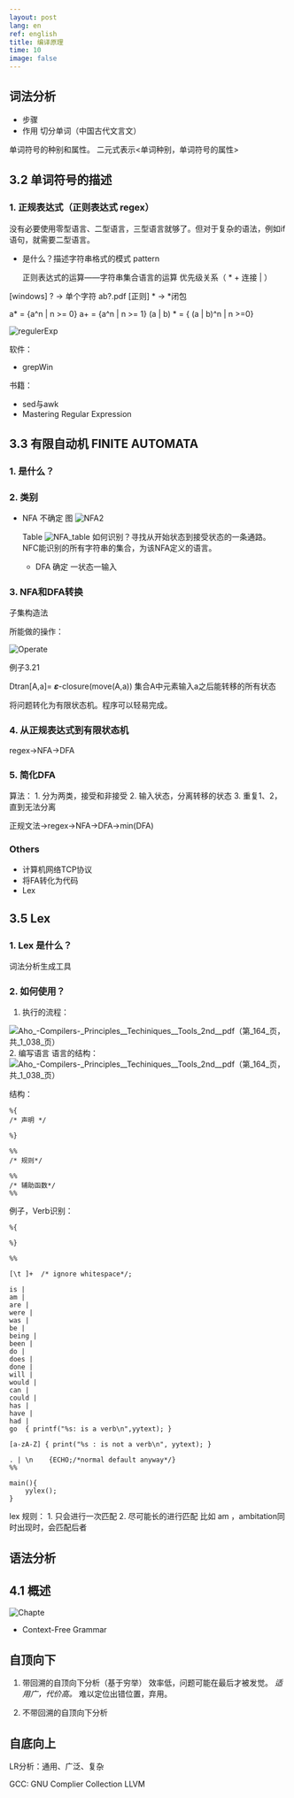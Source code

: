 ```yaml
---
layout: post
lang: en
ref: english
title: 编译原理
time: 10
image: false
---
```


<!-- more -->
    

## 词法分析
    
- 步骤
- 作用
切分单词（中国古代文言文）
    
单词符号的种别和属性。
二元式表示<单词种别，单词符号的属性>

## 3.2 单词符号的描述

### 1. 正规表达式（正则表达式 regex）


没有必要使用零型语言、二型语言，三型语言就够了。但对于复杂的语法，例如if语句，就需要二型语言。

- 是什么？描述字符串格式的模式 pattern

    正则表达式的运算——字符串集合语言的运算
    优先级关系（ * + 连接 | ）

[windows] ? -> 单个字符 ab?.pdf
[正则] * -> *闭包 

>
a* = {a^n | n >= 0}
a+ = {a^n | n >= 1}
(a | b) * = { (a | b)^n | n >=0}

![regulerExp](http://7xle3b.com1.z0.glb.clouddn.com/2017-06-21-regulerExp.png)

软件：
- grepWin

书籍：

- sed与awk
- Mastering Regular Expression

## 3.3 有限自动机 FINITE AUTOMATA

### 1. 是什么？

### 2. 类别

- NFA 不确定
    图 
    ![NFA2](http://7xle3b.com1.z0.glb.clouddn.com/2017-06-21-NFA2.png)
     
     Table
    ![NFA_table](http://7xle3b.com1.z0.glb.clouddn.com/2017-06-21-NFA_table.png)
    如何识别？寻找从开始状态到接受状态的一条通路。
    NFC能识别的所有字符串的集合，为该NFA定义的语言。
    - DFA 确定 一状态一输入

### 3. NFA和DFA转换

子集构造法

所能做的操作：
    
![Operate](http://7xle3b.com1.z0.glb.clouddn.com/2017-06-21-Operate.png)

例子3.21
    
Dtran[A,a]= 𝜺-closure(move(A,a)) 集合A中元素输入a之后能转移的所有状态

将问题转化为有限状态机。程序可以轻易完成。   

### 4. 从正规表达式到有限状态机

regex->NFA->DFA
    
### 5. 简化DFA

算法：
    1. 分为两类，接受和非接受
    2. 输入状态，分离转移的状态
    3. 重复1、2，直到无法分离

正规文法->regex->NFA->DFA->min(DFA)

### Others

- 计算机网络TCP协议
- 将FA转化为代码
- Lex

## 3.5 Lex 

### 1. Lex 是什么？
词法分析生成工具
### 2. 如何使用？
1. 执行的流程：

![Aho_-_Compilers_-_Principles__Techiniques__Tools_2nd__pdf（第_164_页，共_1_038_页）](http://7xle3b.com1.z0.glb.clouddn.com/2017-06-21-Aho_-_Compilers_-_Principles__Techiniques__Tools_2nd__pdf%EF%BC%88%E7%AC%AC_164_%E9%A1%B5%EF%BC%8C%E5%85%B1_1_038_%E9%A1%B5%EF%BC%89.png)
2. 编写语言
语言的结构：
![Aho_-_Compilers_-_Principles__Techiniques__Tools_2nd__pdf（第_164_页，共_1_038_页）](http://7xle3b.com1.z0.glb.clouddn.com/2017-06-21-Aho_-_Compilers_-_Principles__Techiniques__Tools_2nd__pdf%EF%BC%88%E7%AC%AC_164_%E9%A1%B5%EF%BC%8C%E5%85%B1_1_038_%E9%A1%B5%EF%BC%89.png)

结构：

    %{
    /* 声明 */
    
    %}
    
    %%
    /* 规则*/
    
    %%
    /* 辅助函数*/
    %%


例子，Verb识别：

    %{
    
    %}
    
    %%
    
    [\t ]+  /* ignore whitespace*/;
    
    is |
    am | 
    are |
    were |
    was |
    be |
    being |
    been |
    do |
    does |
    done |
    will |
    would |
    can |
    could |
    has |
    have |
    had |
    go  { printf("%s: is a verb\n",yytext); }

    [a-zA-Z] { print("%s : is not a verb\n", yytext); }
    
    . | \n    {ECHO;/*normal default anyway*/}
    %%
    
    main(){
        yylex();
    }
    
lex 规则：
    1. 只会进行一次匹配
    2. 尽可能长的进行匹配 比如 am ，ambitation同时出现时，会匹配后者



## 语法分析

## 4.1 概述

![Chapte](http://7xle3b.com1.z0.glb.clouddn.com/2017-06-21-Chapter4.png)

- Context-Free Grammar


## 自顶向下

1. 带回溯的自顶向下分析（基于穷举）
效率低，问题可能在最后才被发觉。
*适用广，代价高。*
难以定位出错位置，弃用。

2. 不带回溯的自顶向下分析

## 自底向上

LR分析：通用、广泛、复杂

GCC: GNU Complier Collection
LLVM

    

